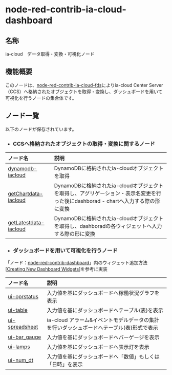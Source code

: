 # node-red-contrib-ia-cloud-dashboard

## 名称
ia-cloud　データ取得・変換・可視化ノード



## 機能概要

このノードは、[node-red-contrib-ia-cloud-fds](https://github.com/ia-cloud/node-red-contrib-ia-cloud-fds)によりia-cloud Center Server（CCS）へ格納されたオブジェクトを取得・変換し、ダッシュボードを用いて可視化を行うノードの集合体です。

## ノード一覧
以下のノードが保存されています。  

- ### CCSへ格納されたオブジェクトの取得・変換に関するノード

|ノード名|説明|
|:-|:-|
|[dynamodb-iacloud](dynamodb-iacloud)|DynamoDBに格納されたia-cloudオブジェクトを取得|
|[getChartdata-iacloud](getchartdata-iacloud)|DynamoDBに格納されたia-cloudオブジェクトを取得し、アグリゲーション・表示名変更を行った後にdashborad - chartへ入力する際の形に変換|
|[getLatestdata-iacloud](getlatestdata-iacloud)|DynamoDBに格納されたia-cloudオブジェクトを取得し、dashboradの各ウィジェットへ入力する際の形に変換|

- ### ダッシュボードを用いて可視化を行うノード
「ノード：[node-red-contrib-dashboard](https://github.com/node-red/node-red-dashboard)」内のウィジェット追加方法[[Creating New Dashboard Widgets](https://github.com/node-red/node-red-dashboard/wiki/Creating-New-Dashboard-Widgets)]を参考に実装

|ノード名|説明|
|:-|:-|
|[ui-oprstatus](ui-oprstatus)|入力値を基にダッシュボードへ稼働状況グラフを表示|
|[ui-table](ui-table)|入力値を基にダッシュボードへテーブル(表)を表示|
|[ui-spreadsheet](ui-spreadsheet)|ia-cloud アラーム&イベントモデルデータの集計を行いダッシュボードへテーブル(表)形式で表示|
|[ui-bar_gauge](ui-bar_gauge)|入力値を基にダッシュボードへバーゲージを表示|
|[ui-lamps](ui-lamps)|入力値を基にダッシュボードへ表示灯を表示|
|[ui-num_dt](ui-num_dt)|入力値を基にダッシュボードへ「数値」もしくは「日時」を表示|

